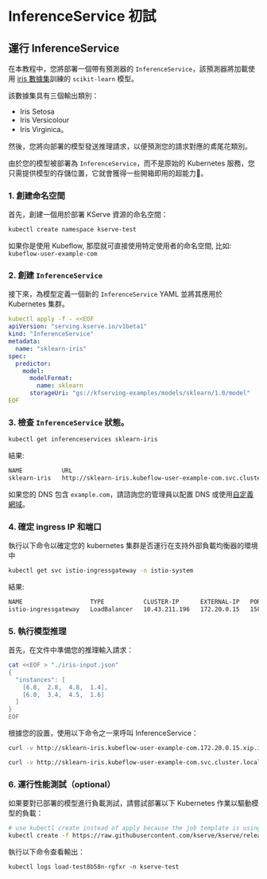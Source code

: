# InferenceService 初試

## 運行 InferenceService

在本教程中，您將部署一個帶有預測器的 `InferenceService`，該預測器將加載使用 [iris 數據集](https://archive.ics.uci.edu/ml/datasets/iris)訓練的 `scikit-learn` 模型。

該數據集具有三個輸出類別：

- Iris Setosa
- Iris Versicolour
- Iris Virginica。

然後，您將向部署的模型發送推理請求，以便預測您的請求對應的鳶尾花類別。

由於您的模型被部署為 `InferenceService`，而不是原始的 Kubernetes 服務，您只需提供模型的存儲位置，它就會獲得一些開箱即用的超能力🚀。


### 1. 創建命名空間

首先，創建一個用於部署 KServe 資源的命名空間：

```bash
kubectl create namespace kserve-test
```

如果你是使用 Kubeflow, 那麼就可直接使用特定使用者的命名空間, 比如: `kubeflow-user-example-com`

### 2. 創建 `InferenceService`

接下來，為模型定義一個新的 `InferenceService` YAML 並將其應用於 Kubernetes 集群。

```yaml
kubectl apply -f - <<EOF
apiVersion: "serving.kserve.io/v1beta1"
kind: "InferenceService"
metadata:
  name: "sklearn-iris"
spec:
  predictor:
    model:
      modelFormat:
        name: sklearn
      storageUri: "gs://kfserving-examples/models/sklearn/1.0/model"
EOF
```

### 3. 檢查 `InferenceService` 狀態。

```bash
kubectl get inferenceservices sklearn-iris
```

結果:

```bash
NAME           URL                                                               READY   PREV   LATEST   PREVROLLEDOUTREVISION   LATESTREADYREVISION                    AGE
sklearn-iris   http://sklearn-iris.kubeflow-user-example-com.svc.cluster.local   True           100                              sklearn-iris-predictor-default-00001   2m44s
```

如果您的 DNS 包含 `example.com`，請諮詢您的管理員以配置 DNS 或使用[自定義網域](https://knative.dev/docs/serving/using-a-custom-domain)。

### 4. 確定 ingress IP 和端口

執行以下命令以確定您的 kubernetes 集群是否運行在支持外部負載均衡器的環境中

```bash
kubectl get svc istio-ingressgateway -n istio-system
```

結果:

```bash
NAME                   TYPE           CLUSTER-IP      EXTERNAL-IP   PORT(S)                                                                      AGE
istio-ingressgateway   LoadBalancer   10.43.211.196   172.20.0.15   15021:30544/TCP,80:30665/TCP,443:31348/TCP,31400:30165/TCP,15443:30738/TCP   8d
```

### 5. 執行模型推理

首先，在文件中準備您的推理輸入請求：

```bash
cat <<EOF > "./iris-input.json"
{
  "instances": [
    [6.8,  2.8,  4.8,  1.4],
    [6.0,  3.4,  4.5,  1.6]
  ]
}
EOF
```

根據您的設置，使用以下命令之一來呼叫 InferenceService：

```bash
curl -v http://sklearn-iris.kubeflow-user-example-com.172.20.0.15.xip.io/v1/models/sklearn-iris:predict -d @./iris-input.json
```

```bash
curl -v http://sklearn-iris.kubeflow-user-example-com.svc.cluster.local/v1/models/sklearn-iris:predict -d @./iris-input.json
```

### 6. 運行性能測試（optional）

如果要對已部署的模型進行負載測試，請嘗試部署以下 Kubernetes 作業以驅動模型的負載：

```bash
# use kubectl create instead of apply because the job template is using generateName which doesn't work with kubectl apply
kubectl create -f https://raw.githubusercontent.com/kserve/kserve/release-0.8/docs/samples/v1beta1/sklearn/v1/perf.yaml -n kserve-test
```

執行以下命令查看輸出：

```
kubectl logs load-test8b58n-rgfxr -n kserve-test
```
